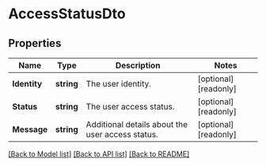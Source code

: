 # AccessStatusDto

## Properties

Name | Type | Description | Notes
------------ | ------------- | ------------- | -------------
**Identity** | **string** | The user identity. | [optional] [readonly] 
**Status** | **string** | The user access status. | [optional] [readonly] 
**Message** | **string** | Additional details about the user access status. | [optional] [readonly] 

[[Back to Model list]](../README.md#documentation-for-models) [[Back to API list]](../README.md#documentation-for-api-endpoints) [[Back to README]](../README.md)


